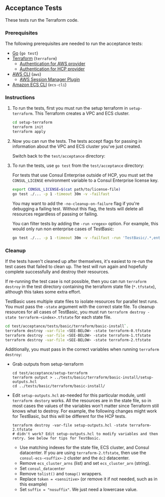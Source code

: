 ## Acceptance Tests

These tests run the Terraform code.

### Prerequisites

The following prerequisites are needed to run the acceptance tests:

- [Go](https://go.dev/dl/) (`go test`)
- [Terraform](https://www.terraform.io/downloads) (`terraform`)
   - [Authentication for AWS provider](https://registry.terraform.io/providers/hashicorp/aws/latest/docs#authentication)
   - [Authentication for HCP provider](https://registry.terraform.io/providers/hashicorp/hcp/latest/docs/guides/auth)
- [AWS CLI](https://docs.aws.amazon.com/cli/latest/userguide/getting-started-install.html) (`aws`)
   - [AWS Session Manager Plugin](https://docs.aws.amazon.com/systems-manager/latest/userguide/session-manager-working-with-install-plugin.html)
- [Amazon ECS CLI](https://docs.aws.amazon.com/AmazonECS/latest/developerguide/ECS_CLI_installation.html) (`ecs-cli`)

### Instructions

1. To run the tests, first you must run the setup terraform in `setup-terraform`.
   This Terraform creates a VPC and ECS cluster.

   ```sh
   cd setup-terraform
   terraform init
   terraform apply
   ```
1. Now you can run the tests. The tests accept flags for passing in information about the
   VPC and ECS cluster you've just created.

   Switch back to the `test/acceptance` directory:

1. To run the tests, use `go test` from the `test/acceptance` directory:

   For tests that use Consul Enterprise outside of HCP, you must set the
   `CONSUL_LICENSE` environment variable to a Consul Enterprise license key.

   ```sh
   export CONSUL_LICENSE=$(cat path/to/license-file)
   go test ./... -p 1 -timeout 30m -v -failfast
   ```

   You may want to add the `-no-cleanup-on-failure` flag if you're debugging
   a failing test. Without this flag, the tests will delete all resources
   regardless of passing or failing.

   You can filter tests by adding the `-run <regex>` option. For example, this
   would only run non enterprise cases of TestBasic:

   ```sh
   go test ./... -p 1 -timeout 30m -v -failfast -run 'TestBasic/.*,enterprise:_false'
   ```

### Cleanup

If the tests haven't cleaned up after themselves, it's easiest to
re-run the test cases that failed to clean up. The test will run again
and hopefully complete successfully and destroy their resources.

If re-running the test case is not possible, then you can run `terraform destroy`
in the test directory containing the terraform state file (`*.tfstate`), although
this takes some extra effort.

TestBasic uses multiple state files to isolate resources for parallel test
runs. You must pass the `-state` argument with the correct state file. To
cleanup resources for all cases of TestBasic, you must run `terraform destroy
-state terraform-<index>.tfstate` for each state file.

```sh
cd test/acceptance/tests/basic/terraform/basic-install`.
terraform destroy -var-file <SEE-BELOW> -state terraform-0.tfstate
terraform destroy -var-file <SEE-BELOW> -state terraform-1.tfstate
terraform destroy -var-file <SEE-BELOW> -state terraform-2.tfstate
```

Additionally, you must pass in the correct variables when running `terraform destroy`:

* Grab outputs from setup-terraform

    ```
    cd test/acceptance/setup-terraform
    terraform output > ../tests/basic/terraform/basic-install/setup-outputs.hcl
    cd ../tests/basic/terraform/basic-install/
    ```

* Edit `setup-outputs.hcl` as-needed for this particular module, until `terraform destory` works.
  All the resources are in the state file, so in most cases the values of the variables won't matter
  since Terraform still knows what to destroy. For example, the following changes might work for TestBasic,
  but this will be different for the HCP tests.

    ```
    terraform destroy -var-file setup-outputs.hcl -state terraform-2.tfstate
    # didn't work? Edit setup-outputs.hcl to modify variables and then retry. See below for tips for TestBasic.
    ```

  * Use matching indexes for the state file, ECS cluster, and Consul datacenter.
    If you are using `terraform-2.tfstate`, then use the `consul-ecs-<suffix>-2` cluster and the `dc2` datacenter.
  * Remove `ecs_cluster_arns` (list) and set `ecs_cluster_arn` (string).
  * Set `consul_datacenter`
  * Remove `tolist()` and `tomap()` wrappers.
  * Replace `token = <sensitive>` (or remove it if not needed, such as in this example)
  * Set `suffix = "nosuffix"`. We just need a lowercase value.
